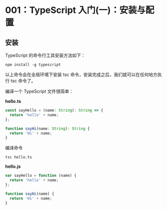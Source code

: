 # 001：TypeScript 入门(一)：安装与配置

## 安装

TypeScript 的命令行工具安装方法如下：

```shell
npm install -g typescript
```

以上命令会在全局环境下安装 tsc 命令，安装完成之后，我们就可以在任何地方执行 tsc 命令了。

编译一个 TypeScript 文件很简单：

**hello.ts**

```typescript
const sayHello = (name: String): String => {
  return 'hello' + name;
};

function sayHi(name: String): String {
  return 'Hi' + name;
}
```

编译命令

```shell
tsc hello.ts
```

**hello.js**

```javascript
var sayHello = function (name) {
  return 'hello' + name;
};

function sayHi(name) {
  return 'Hi' + name;
}
```
